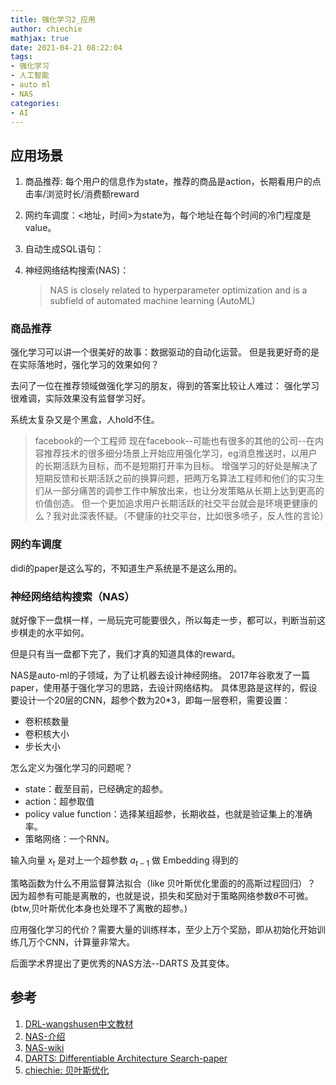 ```yaml
---
title: 强化学习2_应用
author: chiechie
mathjax: true
date: 2021-04-21 08:22:04
tags:
- 强化学习
- 人工智能
- auto ml
- NAS
categories:
- AI
---
```


## 应用场景

1. 商品推荐: 每个用户的信息作为state，推荐的商品是action，长期看用户的点击率/浏览时长/消费额reward
2. 网约车调度：<地址，时间>为state为，每个地址在每个时间的冷门程度是value。
3. 自动生成SQL语句：
4. 神经网络结构搜索(NAS)：
   
    > NAS is closely related to hyperparameter optimization and is a subfield of automated machine learning (AutoML)


### 商品推荐

强化学习可以讲一个很美好的故事：数据驱动的自动化运营。
但是我更好奇的是在实际落地时，强化学习的效果如何？

去问了一位在推荐领域做强化学习的朋友，得到的答案比较让人难过：
强化学习很难调，实际效果没有监督学习好。

系统太复杂又是个黑盒，人hold不住。


> facebook的一个工程师 
> 现在facebook--可能也有很多的其他的公司--在内容推荐技术的很多细分场景上开始应用强化学习，eg消息推送时，以用户的长期活跃为目标，而不是短期打开率为目标。 
> 增强学习的好处是解决了短期反馈和长期活跃之前的换算问题，把两万名算法工程师和他们的实习生们从一部分痛苦的调参工作中解放出来，也让分发策略从长期上达到更高的价值创造。 
> 但一个更加追求用户长期活跃的社交平台就会是环境更健康的么？我对此深表怀疑。（不健康的社交平台，比如很多喷子，反人性的言论）


### 网约车调度

didi的paper是这么写的，不知道生产系统是不是这么用的。

### 神经网络结构搜索（NAS）

就好像下一盘棋一样，一局玩完可能要很久，所以每走一步，都可以，判断当前这步棋走的水平如何。

但是只有当一盘都下完了，我们才真的知道具体的reward。

NAS是auto-ml的子领域，为了让机器去设计神经网络。
2017年谷歌发了一篇paper，使用基于强化学习的思路，去设计网络结构。
具体思路是这样的，假设要设计一个20层的CNN，超参个数为20*3，即每一层卷积，需要设置：

- 卷积核数量
- 卷积核大小
- 步长大小

怎么定义为强化学习的问题呢？

- state：截至目前，已经确定的超参。
- action：超参取值
- policy value function：选择某组超参，长期收益，也就是验证集上的准确率。
- 策略网络：一个RNN。

输入向量 $x_t$ 是对上一个超参数 $a_{t−1}$ 做 Embedding 得到的

策略函数为什么不用监督算法拟合（like 贝叶斯优化里面的的高斯过程回归）？
因为超参有可能是离散的，也就是说，损失和奖励对于策略网络参数$\theta$不可微。(btw,贝叶斯优化本身也处理不了离散的超参。)


应用强化学习的代价？需要大量的训练样本，至少上万个奖励，即从初始化开始训练几万个CNN，计算量非常大。

后面学术界提出了更优秀的NAS方法--DARTS 及其变体。


## 参考

1. [DRL-wangshusen中文教材](https://github.com/wangshusen/DRL/tree/master/Notes_CN)
2. [NAS-介绍](https://lilianweng.github.io/lil-log/2020/08/06/neural-architecture-search.html)
3. [NAS-wiki](https://en.wikipedia.org/wiki/Neural_architecture_search)
4. [DARTS: Differentiable Architecture Search-paper](https://arxiv.org/abs/1806.09055)
5. [chiechie: 贝叶斯优化](https://chiechie.github.io/2021/03/24/technology/bayes-optimization//)